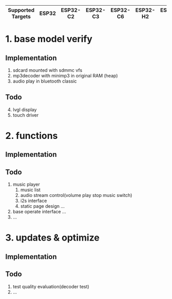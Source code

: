 | Supported Targets | ESP32 | ESP32-C2 | ESP32-C3 | ESP32-C6 | ESP32-H2 | ESP32-S2 | ESP32-S3 |
| ----------------- | ----- | -------- | -------- | -------- | -------- | -------- | -------- |

# 1. base model verify
## Implementation

1. sdcard mounted with sdmmc vfs
2. mp3decoder with minimp3 in original RAM (heap) 
3. audio play in bluetooth classic

## Todo

4. lvgl display 
5. touch driver 

# 2. functions
## Implementation
## Todo
1. music player 
    1. music list
    2. audio stream control(volume play stop  music switch)
    3. i2s interface
    4. static page design 
    ...
2. base operate interface
    ...
3. ...   
# 3. updates & optimize
## Implementation
## Todo
1. test quality evaluation(decoder test)
2. ...